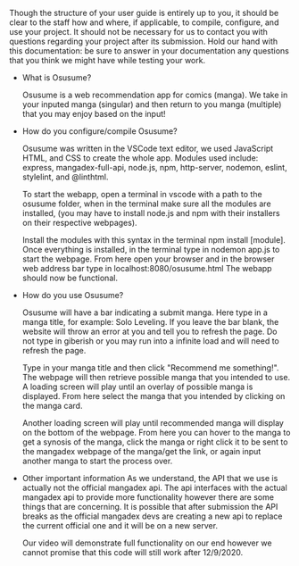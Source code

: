 Though the structure of your user guide is entirely up to you,
it should be clear to the staff how and where, if applicable, to compile, configure, and use your project.
It should not be necessary for us to contact you with questions regarding your project after its submission.
Hold our hand with this documentation: be sure to answer in your documentation any questions
that you think we might have while testing your work.

- What is Osusume?

  Osusume is a web recommendation app for comics (manga).
  We take in your inputed manga (singular) and then return to you
  manga (multiple) that you may enjoy based on the input!

- How do you configure/compile Osusume?

  Osusume was written in the VSCode text editor, we used JavaScript
  HTML, and CSS to create the whole app.
  Modules used include: express, mangadex-full-api, node.js, npm,
  http-server, nodemon, eslint, stylelint, and @linthtml.

  To start the webapp, open a terminal in vscode with a path to the osusume folder,
  when in the terminal make sure all the modules are installed, (you may
  have to install node.js and npm with their installers on their respective
  webpages).

  Install the modules with this syntax in the terminal npm install [module].
  Once everything is installed, in the terminal type in nodemon app.js to start the webpage.
  From here open your browser and in the browser web address bar type in localhost:8080/osusume.html
  The webapp should now be functional.

- How do you use Osusume?

  Osusume will have a bar indicating a submit manga.
  Here type in a manga title, for example: Solo Leveling.
  If you leave the bar blank, the website will throw an error
  at you and tell you to refresh the page.
  Do not type in giberish or you may run into a infinite load
  and will need to refresh the page.

  Type in your manga title and then click "Recommend me something!".
  The webpage will then retrieve possible manga that you intended to
  use. A loading screen will play until an overlay of possible manga is displayed.
  From here select the manga that you intended by clicking on the manga card.

  Another loading screen will play until recommended manga will display on the bottom
  of the webpage. From here you can hover to the manga to get a synosis of the manga,
  click the manga or right click it to be sent to the mangadex webpage of the manga/get the link,
  or again input another manga to start the process over.

- Other important information
  As we understand, the API that we use is actually not the official mangadex api.
  The api interfaces with the actual mangadex api to provide more functionality however
  there are some things that are concerning. It is possible that after submission
  the API breaks as the official mangadex devs are creating a new api to replace the
  current official one and it will be on a new server.

  Our video will demonstrate full functionality on our end however we cannot promise
  that this code will still work after 12/9/2020.

